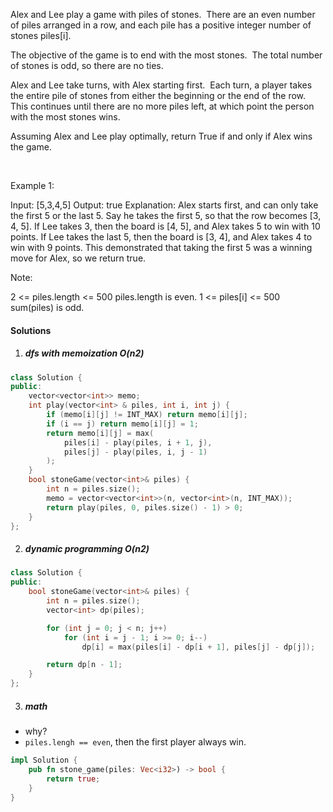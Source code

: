 Alex and Lee play a game with piles of stones.  There are an even number of piles arranged in a row, and each pile has a positive integer number of stones piles[i].

The objective of the game is to end with the most stones.  The total number of stones is odd, so there are no ties.

Alex and Lee take turns, with Alex starting first.  Each turn, a player takes the entire pile of stones from either the beginning or the end of the row.  This continues until there are no more piles left, at which point the person with the most stones wins.

Assuming Alex and Lee play optimally, return True if and only if Alex wins the game.

 

Example 1:

Input: [5,3,4,5]
Output: true
Explanation: 
Alex starts first, and can only take the first 5 or the last 5.
Say he takes the first 5, so that the row becomes [3, 4, 5].
If Lee takes 3, then the board is [4, 5], and Alex takes 5 to win with 10 points.
If Lee takes the last 5, then the board is [3, 4], and Alex takes 4 to win with 9 points.
This demonstrated that taking the first 5 was a winning move for Alex, so we return true.
 

Note:

2 <= piles.length <= 500
piles.length is even.
1 <= piles[i] <= 500
sum(piles) is odd.

#### Solutions

1. ##### dfs with memoization O(n2)

```cpp
class Solution {
public:
    vector<vector<int>> memo;
    int play(vector<int> & piles, int i, int j) {
        if (memo[i][j] != INT_MAX) return memo[i][j];
        if (i == j) return memo[i][j] = 1;
        return memo[i][j] = max(
            piles[i] - play(piles, i + 1, j), 
            piles[j] - play(piles, i, j - 1)
        );
    }
    bool stoneGame(vector<int>& piles) {
        int n = piles.size();
        memo = vector<vector<int>>(n, vector<int>(n, INT_MAX));
        return play(piles, 0, piles.size() - 1) > 0;
    }
};
```

2. ##### dynamic programming O(n2)

```cpp
class Solution {
public:
    bool stoneGame(vector<int>& piles) {
        int n = piles.size();
        vector<int> dp(piles);

        for (int j = 0; j < n; j++)
            for (int i = j - 1; i >= 0; i--)
                dp[i] = max(piles[i] - dp[i + 1], piles[j] - dp[j]);

        return dp[n - 1];
    }
};
```

3. ##### math

- why?
- `piles.lengh == even`, then the first player always win.

```rust
impl Solution {
    pub fn stone_game(piles: Vec<i32>) -> bool {
        return true;
    }
}
```